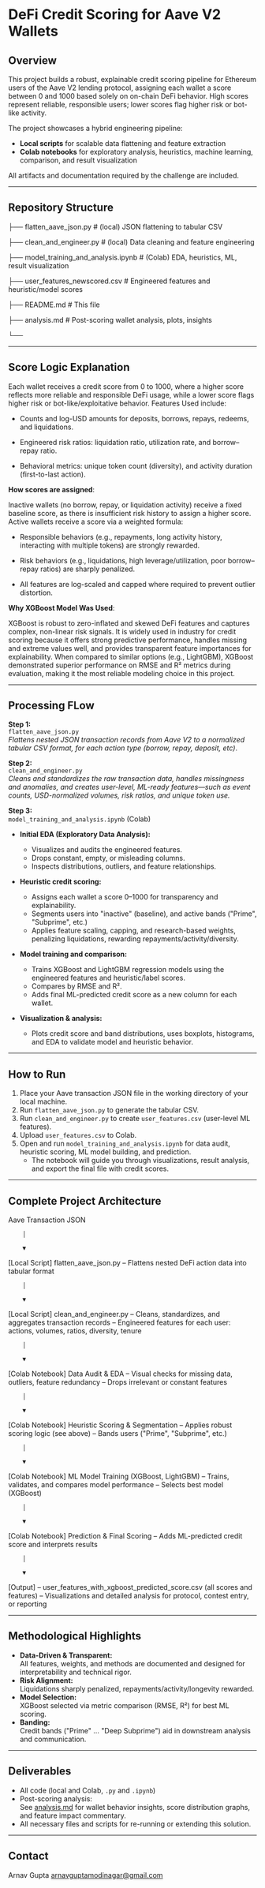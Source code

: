 # DeFi Credit Scoring for Aave V2 Wallets

## Overview

This project builds a robust, explainable credit scoring pipeline for Ethereum users of the Aave V2 lending protocol, assigning each wallet a score between 0 and 1000 based solely on on-chain DeFi behavior. High scores represent reliable, responsible users; lower scores flag higher risk or bot-like activity.

The project showcases a hybrid engineering pipeline:  
- **Local scripts** for scalable data flattening and feature extraction  
- **Colab notebooks** for exploratory analysis, heuristics, machine learning, comparison, and result visualization

All artifacts and documentation required by the challenge are included.

---

## Repository Structure


├── flatten_aave_json.py # (local) JSON flattening to tabular CSV

├── clean_and_engineer.py # (local) Data cleaning and feature engineering

├── model_training_and_analysis.ipynb # (Colab) EDA, heuristics, ML, result visualization

├── user_features_newscored.csv # Engineered features and heuristic/model scores

├── README.md # This file

├── analysis.md # Post-scoring wallet analysis, plots, insights

└── 


---

## Score Logic Explanation

Each wallet receives a credit score from 0 to 1000, where a higher score reflects more reliable and responsible DeFi usage, while a lower score flags higher risk or bot-like/exploitative behavior.
Features Used include:

- Counts and log-USD amounts for deposits, borrows, repays, redeems, and liquidations.

- Engineered risk ratios: liquidation ratio, utilization rate, and borrow–repay ratio.

- Behavioral metrics: unique token count (diversity), and activity duration (first-to-last action).

**How scores are assigned**:

Inactive wallets (no borrow, repay, or liquidation activity) receive a fixed baseline score, as there is insufficient risk history to assign a higher score. Active wallets receive a score via a weighted formula:

- Responsible behaviors (e.g., repayments, long activity history, interacting with multiple tokens) are strongly rewarded.

- Risk behaviors (e.g., liquidations, high leverage/utilization, poor borrow–repay ratios) are sharply penalized.

- All features are log-scaled and capped where required to prevent outlier distortion.

**Why XGBoost Model Was Used**:

XGBoost is robust to zero-inflated and skewed DeFi features and captures complex, non-linear risk signals. It is widely used in industry for credit scoring because it offers strong predictive performance, handles missing and extreme values well, and provides transparent feature importances for explainability. When compared to similar options (e.g., LightGBM), XGBoost demonstrated superior performance on RMSE and R² metrics during evaluation, making it the most reliable modeling choice in this project.

---

## Processing FLow

**Step 1:**  
`flatten_aave_json.py`  
_Flattens nested JSON transaction records from Aave V2 to a normalized tabular CSV format, for each action type (borrow, repay, deposit, etc)_.

**Step 2:**  
`clean_and_engineer.py`  
_Cleans and standardizes the raw transaction data, handles missingness and anomalies, and creates user-level, ML-ready features—such as event counts, USD-normalized volumes, risk ratios, and unique token use._

**Step 3:**  
`model_training_and_analysis.ipynb` (Colab)  
- **Initial EDA (Exploratory Data Analysis):**  
  - Visualizes and audits the engineered features.
  - Drops constant, empty, or misleading columns.
  - Inspects distributions, outliers, and feature relationships.

- **Heuristic credit scoring:**  
  - Assigns each wallet a score 0–1000 for transparency and explainability.
  - Segments users into "inactive" (baseline), and active bands ("Prime", "Subprime", etc.)
  - Applies feature scaling, capping, and research-based weights, penalizing liquidations, rewarding repayments/activity/diversity.

- **Model training and comparison:**  
  - Trains XGBoost and LightGBM regression models using the engineered features and heuristic/label scores.
  - Compares by RMSE and R².
  - Adds final ML-predicted credit score as a new column for each wallet.

- **Visualization & analysis:**  
  - Plots credit score and band distributions, uses boxplots, histograms, and EDA to validate model and heuristic behavior.

---

## How to Run

1. Place your Aave transaction JSON file in the working directory of your local machine.
2. Run `flatten_aave_json.py` to generate the tabular CSV.
3. Run `clean_and_engineer.py` to create `user_features.csv` (user-level ML features).
4. Upload `user_features.csv` to Colab.
5. Open and run `model_training_and_analysis.ipynb` for data audit, heuristic scoring, ML model building, and prediction.  
   - The notebook will guide you through visualizations, result analysis, and export the final file with credit scores.

---

## Complete Project Architecture

Aave Transaction JSON

        │
        
        ▼
        
[Local Script] flatten_aave_json.py
  – Flattens nested DeFi action data into tabular format
  
        │
        
        ▼
        
[Local Script] clean_and_engineer.py
  – Cleans, standardizes, and aggregates transaction records
  – Engineered features for each user: actions, volumes, ratios, diversity, tenure
  
        │
  
        ▼
        
[Colab Notebook] Data Audit & EDA
  – Visual checks for missing data, outliers, feature redundancy
  – Drops irrelevant or constant features
        
        │
        
        ▼
        
[Colab Notebook] Heuristic Scoring & Segmentation
  – Applies robust scoring logic (see above)
  – Bands users ("Prime", "Subprime", etc.)
        
        │
        
        ▼
        
[Colab Notebook] ML Model Training (XGBoost, LightGBM)
  – Trains, validates, and compares model performance
  – Selects best model (XGBoost)
        
        │
        
        ▼
        
[Colab Notebook] Prediction & Final Scoring
  – Adds ML-predicted credit score and interprets results
        
        │
        
        ▼
        
[Output]
  – user_features_with_xgboost_predicted_score.csv (all scores and features)
  – Visualizations and detailed analysis for protocol, contest entry, or reporting


---

## Methodological Highlights

- **Data-Driven & Transparent:**  
  All features, weights, and methods are documented and designed for interpretability and technical rigor.
- **Risk Alignment:**  
  Liquidations sharply penalized, repayments/activity/longevity rewarded.
- **Model Selection:**  
  XGBoost selected via metric comparison (RMSE, R²) for best ML scoring.
- **Banding:**  
  Credit bands ("Prime" ... "Deep Subprime") aid in downstream analysis and communication.

---

## Deliverables

- All code (local and Colab, `.py` and `.ipynb`)
- Post-scoring analysis:  
  See [analysis.md](analysis.md) for wallet behavior insights, score distribution graphs, and feature impact commentary.
- All necessary files and scripts for re-running or extending this solution.

---

## Contact

Arnav Gupta
arnavguptamodinagar@gmail.com

